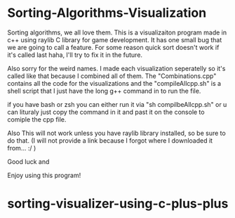 # Sorting-Algorithms-Visualization



Sorting algorithms, we all love them. This is a visualizaiton program made in c++ using raylib C library for game development. It has one small bug that we are going to call a feature. For some reason quick sort doesn't work if it's called last haha, I'll try to fix it in the future. 


Also sorry for the weird names. I made each visualization seperatelly so it's called like that because I combined all of them. The "Combinations.cpp" contains all the code for the visualizations and the "compileAllcpp.sh" is a shell script that I just have the long g++ command in to run the file. 

if you have bash or zsh you can either run it via "sh compilbeAllcpp.sh" or u can lituraly just copy the command in it and past it on the console to comiple the cpp file.


Also This will not work unless you have raylib library installed, so be sure to do that.
(I will not provide a link because I forgot where I downloaded it from... :/ )

Good luck and 

Enjoy using this program!
# sorting-visualizer-using-c-plus-plus
